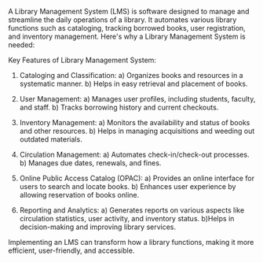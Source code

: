 A Library Management System (LMS) is software designed to manage and streamline the daily operations of a library. It automates various library functions such as cataloging, tracking borrowed books, user registration, and inventory management. Here's why a Library Management System is needed:

Key Features of Library Management System:

1. Cataloging and Classification:
    a) Organizes books and resources in a systematic manner.
    b) Helps in easy retrieval and placement of books.

2. User Management:
    a) Manages user profiles, including students, faculty, and staff.
    b) Tracks borrowing history and current checkouts.

3. Inventory Management:
    a) Monitors the availability and status of books and other resources.
    b) Helps in managing acquisitions and weeding out outdated materials.

4. Circulation Management:
    a) Automates check-in/check-out processes.
    b) Manages due dates, renewals, and fines.

5. Online Public Access Catalog (OPAC):
    a) Provides an online interface for users to search and locate books.
    b) Enhances user experience by allowing reservation of books online.

6. Reporting and Analytics:
    a) Generates reports on various aspects like circulation statistics, user activity, and inventory status.
    b)Helps in decision-making and improving library services.

Implementing an LMS can transform how a library functions, making it more efficient, user-friendly, and accessible.
